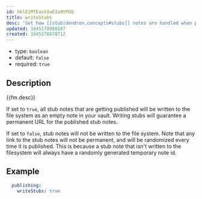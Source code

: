 ```yaml
---
id: hklE1MfEaskIwEIo9tPUQ
title: writeStubs
desc: 'Set how [[stub|dendron.concepts#stubs]] notes are handled when publishing.'
updated: 1645178988587
created: 1645178878712
---
```


- type: `boolean`
- default: `false` 
- required: `true`

## Description
{{fm.desc}}

If set to `true`, all stub notes that are getting published will be written to the file system as an empty note in your vault.
Writing stubs will guarantee a permanent URL for the published stub notes.

If set to `false`, stub notes will not be written to the file system.
Note that any link to the stub notes will not be permanent, and will be randomized every time it is published. This is because a stub note that isn't written to the filesystem will always have a randomly generated temporary note id.

## Example

```yml
  publishing:
    writeStubs: true
```